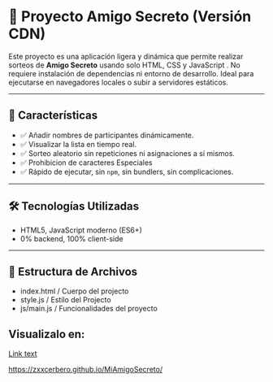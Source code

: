 # 🎁 Proyecto Amigo Secreto (Versión CDN)

Este proyecto es una aplicación ligera y dinámica que permite realizar sorteos de **Amigo Secreto** usando solo HTML, CSS y JavaScript . No requiere instalación de dependencias ni entorno de desarrollo. Ideal para ejecutarse en navegadores locales o subir a servidores estáticos.

---

## 🚀 Características

- ✅ Añadir nombres de participantes dinámicamente.
- ✅ Visualizar la lista en tiempo real.
- ✅ Sorteo aleatorio sin repeticiones ni asignaciones a sí mismos.
- ✅ Prohibicion de caracteres Especiales
- ✅ Rápido de ejecutar, sin `npm`, sin bundlers, sin complicaciones.


---


## 🛠️ Tecnologías Utilizadas

- HTML5, JavaScript moderno (ES6+)
- 0% backend, 100% client-side

---

## 📂 Estructura de Archivos
- index.html / Cuerpo del projecto
- style.js / Estilo del Projecto
- js/main.js / Funcionalidades del proyecto

## Visualizalo en:
[Link text](https://zxxcerbero.github.io/MiAmigoSecreto/)

https://zxxcerbero.github.io/MiAmigoSecreto/
